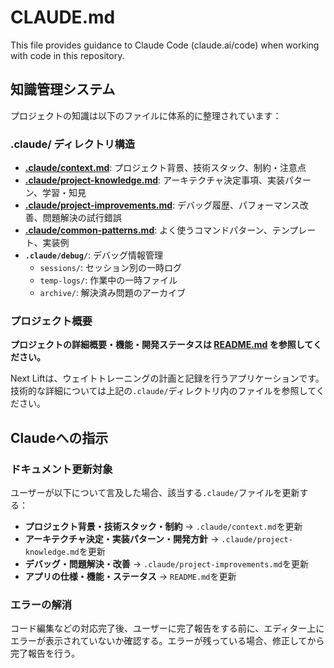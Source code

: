 # CLAUDE.md

This file provides guidance to Claude Code (claude.ai/code) when working with code in this repository.

## 知識管理システム

プロジェクトの知識は以下のファイルに体系的に整理されています：

### .claude/ ディレクトリ構造

- **[.claude/context.md](.claude/context.md)**: プロジェクト背景、技術スタック、制約・注意点
- **[.claude/project-knowledge.md](.claude/project-knowledge.md)**: アーキテクチャ決定事項、実装パターン、学習・知見
- **[.claude/project-improvements.md](.claude/project-improvements.md)**: デバッグ履歴、パフォーマンス改善、問題解決の試行錯誤
- **[.claude/common-patterns.md](.claude/common-patterns.md)**: よく使うコマンドパターン、テンプレート、実装例
- **`.claude/debug/`**: デバッグ情報管理
  - `sessions/`: セッション別の一時ログ
  - `temp-logs/`: 作業中の一時ファイル
  - `archive/`: 解決済み問題のアーカイブ

### プロジェクト概要

**プロジェクトの詳細概要・機能・開発ステータスは [README.md](./README.md) を参照してください。**

Next Liftは、ウェイトトレーニングの計画と記録を行うアプリケーションです。技術的な詳細については上記の`.claude/`ディレクトリ内のファイルを参照してください。

## Claudeへの指示

### ドキュメント更新対象

ユーザーが以下について言及した場合、該当する`.claude/`ファイルを更新する：

- **プロジェクト背景・技術スタック・制約** → `.claude/context.md`を更新
- **アーキテクチャ決定・実装パターン・開発方針** → `.claude/project-knowledge.md`を更新
- **デバッグ・問題解決・改善** → `.claude/project-improvements.md`を更新
- **アプリの仕様・機能・ステータス** → `README.md`を更新

### エラーの解消

コード編集などの対応完了後、ユーザーに完了報告をする前に、エディター上にエラーが表示されていないか確認する。エラーが残っている場合、修正してから完了報告を行う。
